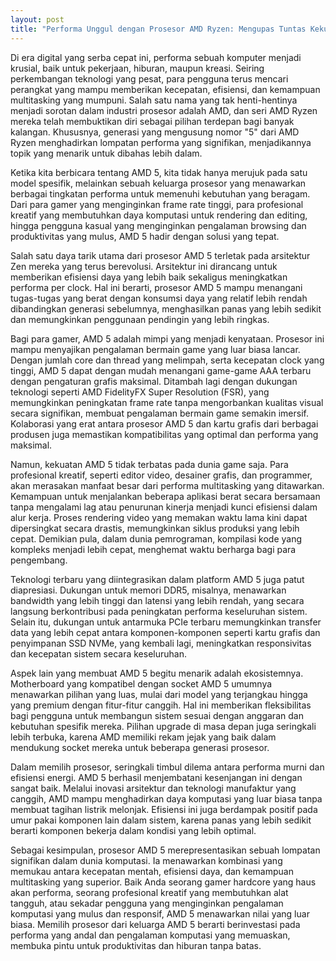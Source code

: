 ```yaml
---
layout: post
title: "Performa Unggul dengan Prosesor AMD Ryzen: Mengupas Tuntas Kekuatan AMD 5"
---
```


Di era digital yang serba cepat ini, performa sebuah komputer menjadi krusial, baik untuk pekerjaan, hiburan, maupun kreasi. Seiring perkembangan teknologi yang pesat, para pengguna terus mencari perangkat yang mampu memberikan kecepatan, efisiensi, dan kemampuan multitasking yang mumpuni. Salah satu nama yang tak henti-hentinya menjadi sorotan dalam industri prosesor adalah AMD, dan seri AMD Ryzen mereka telah membuktikan diri sebagai pilihan terdepan bagi banyak kalangan. Khususnya, generasi yang mengusung nomor "5" dari AMD Ryzen menghadirkan lompatan performa yang signifikan, menjadikannya topik yang menarik untuk dibahas lebih dalam.

Ketika kita berbicara tentang AMD 5, kita tidak hanya merujuk pada satu model spesifik, melainkan sebuah keluarga prosesor yang menawarkan berbagai tingkatan performa untuk memenuhi kebutuhan yang beragam. Dari para gamer yang menginginkan frame rate tinggi, para profesional kreatif yang membutuhkan daya komputasi untuk rendering dan editing, hingga pengguna kasual yang menginginkan pengalaman browsing dan produktivitas yang mulus, AMD 5 hadir dengan solusi yang tepat.

Salah satu daya tarik utama dari prosesor AMD 5 terletak pada arsitektur Zen mereka yang terus berevolusi. Arsitektur ini dirancang untuk memberikan efisiensi daya yang lebih baik sekaligus meningkatkan performa per clock. Hal ini berarti, prosesor AMD 5 mampu menangani tugas-tugas yang berat dengan konsumsi daya yang relatif lebih rendah dibandingkan generasi sebelumnya, menghasilkan panas yang lebih sedikit dan memungkinkan penggunaan pendingin yang lebih ringkas.

Bagi para gamer, AMD 5 adalah mimpi yang menjadi kenyataan. Prosesor ini mampu menyajikan pengalaman bermain game yang luar biasa lancar. Dengan jumlah core dan thread yang melimpah, serta kecepatan clock yang tinggi, AMD 5 dapat dengan mudah menangani game-game AAA terbaru dengan pengaturan grafis maksimal. Ditambah lagi dengan dukungan teknologi seperti AMD FidelityFX Super Resolution (FSR), yang memungkinkan peningkatan frame rate tanpa mengorbankan kualitas visual secara signifikan, membuat pengalaman bermain game semakin imersif. Kolaborasi yang erat antara prosesor AMD 5 dan kartu grafis dari berbagai produsen juga memastikan kompatibilitas yang optimal dan performa yang maksimal.

Namun, kekuatan AMD 5 tidak terbatas pada dunia game saja. Para profesional kreatif, seperti editor video, desainer grafis, dan programmer, akan merasakan manfaat besar dari performa multitasking yang ditawarkan. Kemampuan untuk menjalankan beberapa aplikasi berat secara bersamaan tanpa mengalami lag atau penurunan kinerja menjadi kunci efisiensi dalam alur kerja. Proses rendering video yang memakan waktu lama kini dapat dipersingkat secara drastis, memungkinkan siklus produksi yang lebih cepat. Demikian pula, dalam dunia pemrograman, kompilasi kode yang kompleks menjadi lebih cepat, menghemat waktu berharga bagi para pengembang.

Teknologi terbaru yang diintegrasikan dalam platform AMD 5 juga patut diapresiasi. Dukungan untuk memori DDR5, misalnya, menawarkan bandwidth yang lebih tinggi dan latensi yang lebih rendah, yang secara langsung berkontribusi pada peningkatan performa keseluruhan sistem. Selain itu, dukungan untuk antarmuka PCIe terbaru memungkinkan transfer data yang lebih cepat antara komponen-komponen seperti kartu grafis dan penyimpanan SSD NVMe, yang kembali lagi, meningkatkan responsivitas dan kecepatan sistem secara keseluruhan.

Aspek lain yang membuat AMD 5 begitu menarik adalah ekosistemnya. Motherboard yang kompatibel dengan socket AMD 5 umumnya menawarkan pilihan yang luas, mulai dari model yang terjangkau hingga yang premium dengan fitur-fitur canggih. Hal ini memberikan fleksibilitas bagi pengguna untuk membangun sistem sesuai dengan anggaran dan kebutuhan spesifik mereka. Pilihan upgrade di masa depan juga seringkali lebih terbuka, karena AMD memiliki rekam jejak yang baik dalam mendukung socket mereka untuk beberapa generasi prosesor.

Dalam memilih prosesor, seringkali timbul dilema antara performa murni dan efisiensi energi. AMD 5 berhasil menjembatani kesenjangan ini dengan sangat baik. Melalui inovasi arsitektur dan teknologi manufaktur yang canggih, AMD mampu menghadirkan daya komputasi yang luar biasa tanpa membuat tagihan listrik melonjak. Efisiensi ini juga berdampak positif pada umur pakai komponen lain dalam sistem, karena panas yang lebih sedikit berarti komponen bekerja dalam kondisi yang lebih optimal.

Sebagai kesimpulan, prosesor AMD 5 merepresentasikan sebuah lompatan signifikan dalam dunia komputasi. Ia menawarkan kombinasi yang memukau antara kecepatan mentah, efisiensi daya, dan kemampuan multitasking yang superior. Baik Anda seorang gamer hardcore yang haus akan performa, seorang profesional kreatif yang membutuhkan alat tangguh, atau sekadar pengguna yang menginginkan pengalaman komputasi yang mulus dan responsif, AMD 5 menawarkan nilai yang luar biasa. Memilih prosesor dari keluarga AMD 5 berarti berinvestasi pada performa yang andal dan pengalaman komputasi yang memuaskan, membuka pintu untuk produktivitas dan hiburan tanpa batas.
